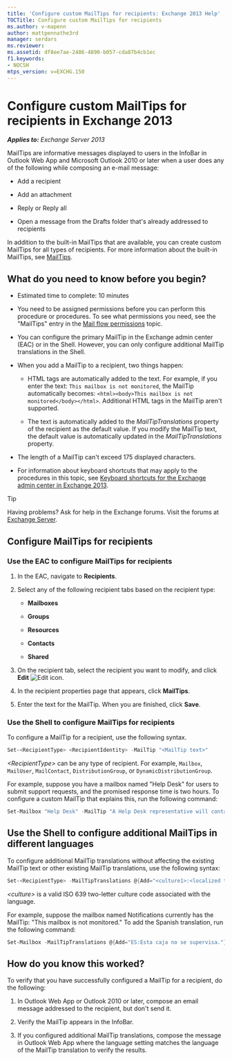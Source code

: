 ```yaml
---
title: 'Configure custom MailTips for recipients: Exchange 2013 Help'
TOCTitle: Configure custom MailTips for recipients
ms.author: v-mapenn
author: mattpennathe3rd
manager: serdars
ms.reviewer:
ms.assetid: df8ee7ae-2486-4890-b057-cda87b4cb1ec
f1.keywords:
- NOCSH
mtps_version: v=EXCHG.150
---
```


# Configure custom MailTips for recipients in Exchange 2013

_**Applies to:** Exchange Server 2013_

MailTips are informative messages displayed to users in the InfoBar in Outlook Web App and Microsoft Outlook 2010 or later when a user does any of the following while composing an e-mail message:

- Add a recipient

- Add an attachment

- Reply or Reply all

- Open a message from the Drafts folder that's already addressed to recipients

In addition to the built-in MailTips that are available, you can create custom MailTips for all types of recipients. For more information about the built-in MailTips, see [MailTips](mailtips-exchange-2013-help.md).

## What do you need to know before you begin?

- Estimated time to complete: 10 minutes

- You need to be assigned permissions before you can perform this procedure or procedures. To see what permissions you need, see the "MailTips" entry in the [Mail flow permissions](mail-flow-permissions-exchange-2013-help.md) topic.

- You can configure the primary MailTip in the Exchange admin center (EAC) or in the Shell. However, you can only configure additional MailTip translations in the Shell.

- When you add a MailTip to a recipient, two things happen:

  - HTML tags are automatically added to the text. For example, if you enter the text: `This mailbox is not monitored`, the MailTip automatically becomes: `<html><body>This mailbox is not monitored</body></html>`. Additional HTML tags in the MailTip aren't supported.

  - The text is automatically added to the _MailTipTranslations_ property of the recipient as the default value. If you modify the MailTip text, the default value is automatically updated in the _MailTipTranslations_ property.

- The length of a MailTip can't exceed 175 displayed characters.

- For information about keyboard shortcuts that may apply to the procedures in this topic, see [Keyboard shortcuts for the Exchange admin center in Exchange 2013](keyboard-shortcuts-in-the-exchange-admin-center-2013-help.md).

> [!TIP]
> Having problems? Ask for help in the Exchange forums. Visit the forums at [Exchange Server](https://go.microsoft.com/fwlink/p/?linkId=60612).

## Configure MailTips for recipients

### Use the EAC to configure MailTips for recipients

1. In the EAC, navigate to **Recipients**.

2. Select any of the following recipient tabs based on the recipient type:

   - **Mailboxes**

   - **Groups**

   - **Resources**

   - **Contacts**

   - **Shared**

3. On the recipient tab, select the recipient you want to modify, and click **Edit** ![Edit icon](images/ITPro_EAC_EditIcon.gif).

4. In the recipient properties page that appears, click **MailTips**.

5. Enter the text for the MailTip. When you are finished, click **Save**.

### Use the Shell to configure MailTips for recipients

To configure a MailTip for a recipient, use the following syntax.

```powershell
Set-<RecipientType> <RecipientIdentity> -MailTip "<MailTip text>"
```

 _\<RecipientType\>_ can be any type of recipient. For example, `Mailbox`, `MailUser`, `MailContact`, `DistributionGroup`, or `DynamicDistributionGroup`.

For example, suppose you have a mailbox named "Help Desk" for users to submit support requests, and the promised response time is two hours. To configure a custom MailTip that explains this, run the following command:

```powershell
Set-Mailbox "Help Desk" -MailTip "A Help Desk representative will contact you within 2 hours."
```

## Use the Shell to configure additional MailTips in different languages

To configure additional MailTip translations without affecting the existing MailTip text or other existing MailTip translations, use the following syntax:

```powershell
Set-<RecipientType> -MailTipTranslations @{Add="<culture1>:<localized text 1>","<culture2>:<localized text 2>"...; Remove="<culture1>:<localized text 1>","<culture2>:<localized text 2>"...}
```

 _\<culture\>_ is a valid ISO 639 two-letter culture code associated with the language.

For example, suppose the mailbox named Notifications currently has the MailTip: "This mailbox is not monitored." To add the Spanish translation, run the following command:

```powershell
Set-Mailbox -MailTipTranslations @{Add="ES:Esta caja no se supervisa."}
```

## How do you know this worked?

To verify that you have successfully configured a MailTip for a recipient, do the following:

1. In Outlook Web App or Outlook 2010 or later, compose an email message addressed to the recipient, but don't send it.

2. Verify the MailTip appears in the InfoBar.

3. If you configured additional MailTip translations, compose the message in Outlook Web App where the language setting matches the language of the MailTip translation to verify the results.
